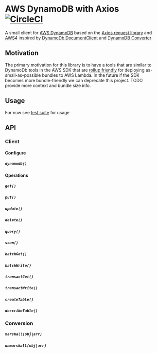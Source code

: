 # AWS DynamoDB with Axios [![CircleCI](https://circleci.com/gh/possibilities/aws-dynamodb-axios.svg?style=svg)](https://circleci.com/gh/possibilities/aws-dynamodb-axios)

A small client for [AWS DynamoDB](https://aws.amazon.com/dynamodb/) based on the [Axios request library](https://github.com/axios/axios) and [AWS4](https://github.com/mhart/aws4) inspired by [DynamoDb DocumentClient](https://docs.aws.amazon.com/AWSJavaScriptSDK/latest/AWS/DynamoDB/DocumentClient.html) and [DynamoDB Converter](https://docs.aws.amazon.com/AWSJavaScriptSDK/latest/AWS/DynamoDB/Converter.html)

## Motivation

The primary motivation for this library is to have a tools that are similar to DynamoDb tools in the AWS SDK that are [rollup friendly](https://rollupjs.org/guide/en/) for deploying as-small-as-possible bundles to AWS Lambda. In the future if the SDK becomes more bundle-friendly we can deprecate this project. TODO provide more context and bundle size info.

## Usage

For now see [test suite](./__tests__) for usage

## API

### Client

#### Configure

##### `dynamodb()`

#### Operations

##### `get()`

##### `put()`

##### `update()`

##### `delete()`

##### `query()`

##### `scan()`

##### `batchGet()`

##### `batchWrite()`

##### `transactGet()`

##### `transactWrite()`

##### `createTable()`

##### `describeTable()`

### Conversion

##### `marshall(obj|arr)`

##### `unmarshall(obj|arr)`
